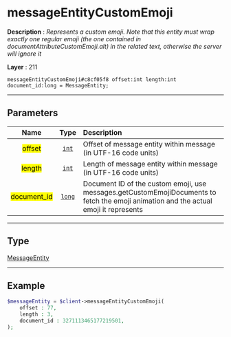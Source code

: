 # messageEntityCustomEmoji

**Description** : *Represents a custom emoji.
Note that this entity must wrap exactly one regular emoji (the one contained in documentAttributeCustomEmoji.alt) in the related text, otherwise the server will ignore it*

**Layer** : 211

```tl
messageEntityCustomEmoji#c8cf05f8 offset:int length:int document_id:long = MessageEntity;
```

---

## Parameters

| Name | Type | Description |
| :---: | :---: | :--- |
| <mark>offset</mark> | [`int`](type/int) | Offset of message entity within message (in UTF-16 code units) |
| <mark>length</mark> | [`int`](type/int) | Length of message entity within message (in UTF-16 code units) |
| <mark>document_id</mark> | [`long`](type/long) | Document ID of the custom emoji, use messages.getCustomEmojiDocuments to fetch the emoji animation and the actual emoji it represents |

---

## Type

[MessageEntity](type/MessageEntity)

---

## Example

```php
$messageEntity = $client->messageEntityCustomEmoji(
	offset : 77,
	length : 3,
	document_id : 3271113465177219501,
);
```